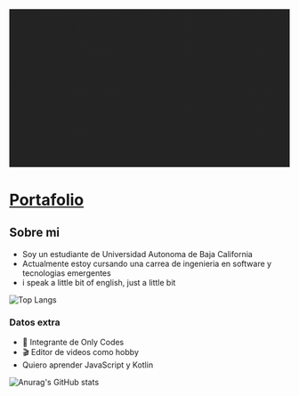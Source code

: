 <img src="assets/GitHub.gif">

# [Portafolio](https://adancc21.github.io/Web/)

## Sobre mi
- Soy un estudiante de Universidad Autonoma de Baja California
- Actualmente estoy cursando una carrea de ingenieria en software y tecnologias emergentes
- i speak a little bit of english, just a little bit

![Top Langs](https://github-readme-stats.vercel.app/api/top-langs?username=AdanCC21&show_icons=true&locale=en&layout=compact&hide_border=true&theme=radical)

### Datos extra
- 🥶 Integrante de Only Codes
- 🎬 Editor de videos como hobby
- Quiero aprender JavaScript y Kotlin

![Anurag's GitHub stats](https://github-readme-stats.vercel.app/api?username=AdanCC21&theme=dark&show_icons=true)
